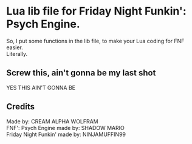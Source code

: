 # Lua lib file for Friday Night Funkin': Psych Engine.

So, I put some functions in the lib file, to make your Lua coding for FNF easier.<br>
Literally.

## Screw this, ain't gonna be my last shot

YES THIS AIN'T GONNA BE

## Credits

Made by: CREAM ALPHA WOLFRAM <br>
FNF': Psych Engine made by: SHADOW MARIO <br>
Friday Night Funkin' made by: NINJAMUFFIN99
